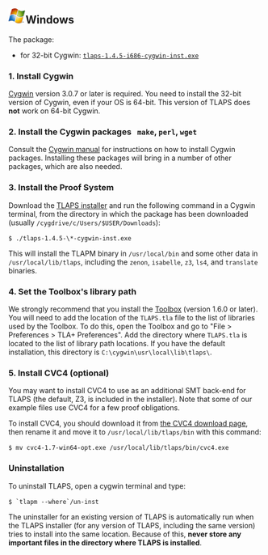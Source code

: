 <!DOCTYPE html PUBLIC "-//W3C//DTD XHTML 1.0 Transitional//EN" "http://www.w3.org/TR/xhtml1/DTD/xhtml1-transitional.dtd">
<html xmlns="http://www.w3.org/1999/xhtml" xml:lang="en-US" lang="en-US">
<head>
<meta http-equiv="Content-Type" content="text/html; charset=utf-8" />
<link rel="stylesheet" type="text/css" id="ss"/>
<title>TLA+ Proof System</title>
</head>
<body>
<script type="text/javascript">
  var baseurl = (document.URL.match (/.*[\\\/]content[\\\/]/))[0]
  baseurl = baseurl.slice (0, baseurl.length - "content/".length)
  document.getElementById('ss').href = baseurl + 'assets/css/common.css'
  document.write ('\x3Cscript type="text/javascript" src="'
                  + baseurl + 'assets/header.js">\x3C/script>')
</script>

<!-- DO NOT EDIT ABOVE THIS LINE, DO NOT REMOVE THIS LINE -->


## <img src="images/windows_logo_only.png" class="blogo" alt="[Windows logo]" />Windows


The package:

- for 32-bit Cygwin: [`tlaps-1.4.5-i686-cygwin-inst.exe`](
    https://github.com/tlaplus/tlapm/releases/latest/download/tlaps-1.4.5-i686-cygwin-inst.exe)


### 1. Install Cygwin

[Cygwin](http://www.cygwin.com) version 3.0.7 or later is required. You need to
install the 32-bit version of Cygwin, even if your OS is 64-bit. This version of
TLAPS does **not** work on 64-bit Cygwin.


### 2. Install the Cygwin packages   `make`, `perl`, `wget`

Consult the [Cygwin manual](http://www.cygwin.com/cygwin-ug-net/setup-net.html)
for instructions on how to install Cygwin packages. Installing these packages
will bring in a number of other packages, which are also needed.


### 3. Install the Proof System

Download the [TLAPS installer](
    https://github.com/tlaplus/tlapm/releases/latest/download/tlaps-1.4.5-i686-cygwin-inst.exe)
and run the following command in a Cygwin terminal, from the directory in which
the package has been downloaded (usually `/cygdrive/c/Users/$USER/Downloads`):

```
$ ./tlaps-1.4.5-\*-cygwin-inst.exe
```

This will install the TLAPM binary in `/usr/local/bin` and some other data in
`/usr/local/lib/tlaps`, including the `zenon`, `isabelle`, `z3`, `ls4`, and
`translate` binaries.


### 4. Set the Toolbox's library path

We strongly recommend that you install the
[Toolbox](http://lamport.azurewebsites.net/tla/toolbox.html) (version 1.6.0 or
later). You will need to add the location of the `TLAPS.tla` file to the list of
libraries used by the Toolbox. To do this, open the Toolbox and go to "File \>
Preferences \> TLA+ Preferences". Add the directory where `TLAPS.tla` is located
to the list of library path locations. If you have the default installation,
this directory is `C:\cygwin\usr\local\lib\tlaps\`.


### 5. Install CVC4 (optional)

You may want to install CVC4 to use as an additional SMT back-end for TLAPS (the
default, Z3, is included in the installer). Note that some of our example files
use CVC4 for a few proof obligations.

To install CVC4, you should download it from [the CVC4 download page](
    http://cvc4.cs.stanford.edu/downloads/builds/win64-opt/),
then rename it and move it to `/usr/local/lib/tlaps/bin` with this command:

```
$ mv cvc4-1.7-win64-opt.exe /usr/local/lib/tlaps/bin/cvc4.exe
```


### Uninstallation

To uninstall TLAPS, open a cygwin terminal and type:

```
$ `tlapm --where`/un-inst
```

The uninstaller for an existing version of TLAPS is automatically run when the
TLAPS installer (for any version of TLAPS, including the same version) tries to
install into the same location. Because of this, **never store any important
files in the directory where TLAPS is installed**.


<!-- DO NOT EDIT BELOW THIS LINE, DO NOT REMOVE THIS LINE -->

<script type="text/javascript">
  document.write ('\x3Cscript type="text/javascript" src="'
                  + baseurl + 'assets/footer.js">\x3C/script>')
</script>
</body>
</html>
